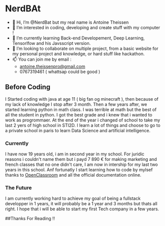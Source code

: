 # NerdBAt
- 👋 Hi, I’m @NerdBat but my real name is Antoine Theissen
- 👀 I’m interested in coding, developing and create stuff with my computer !
- 🌱 I’m currently learning Back-end Developement, Deep Learning, Tensorlfow and his Javsscript version.
- 💞️ I’m looking to collaborate on multiple project, from a basic website for my personal project and knowledge, or hard stuff like hackathon.
- 📫  You can join me by email : 
    - antoine.theissenpro@gmail.com 
    - 0767319461 ( whattsap could be good )
    
    
## Before Coding

I Started coding with java at age 11 ( big fan og minecraft ), then because of my lack of knowledge I stop after 3 month.
Then a few years after, we started learning python in math class. I was terrible at math but the best of all the student in python.
I got the best grade and i knew that i wanted to work as progrommaer. At the end of the year i changed of school to take my last 2 yers of high school in STI2D. I learn a lot of things and choose to go to a private school in paris to learn Data Science and artificial intelligence.

### Currently

I have now 19 years old, i am in second year in my school. For juridic reasons i couldn't name them but i payd 7 890 € for making marketing and french classes that no one didn't care, I am now in intership for my last two years in this school. Anf fortunatly I start learning how to code by mylsef thanks to [OpenClassroom]('https://openclassrooms.com/') and all the official documentation online.

### The Future

I am currently working hard to achieve my goal of being a fullstack developper in 1 years, it will probably be a 1 year and 3 months but thats all right. I hope that i will be able to start my first Tech company in a few years.


##Thanks For Reading !!
